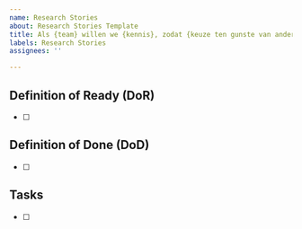 ```yaml
---
name: Research Stories
about: Research Stories Template
title: Als {team} willen we {kennis}, zodat {keuze ten gunste van ander verhaal}
labels: Research Stories
assignees: ''

---
```


## Definition of Ready (DoR)
- [ ] 

## Definition of Done (DoD)
- [ ]

## Tasks
- [ ]
